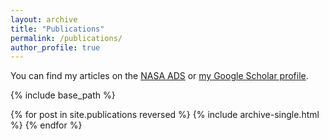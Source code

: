 ```yaml
---
layout: archive
title: "Publications"
permalink: /publications/
author_profile: true
---
```


  You can find my articles on the <a href="https://ui.adsabs.harvard.edu/search/q=author%3A%22Trainor%2C%20Ryan%22%20year%3A2006-&sort=date%20desc%2C%20bibcode%20desc&p_=0">NASA ADS</a> or <a href="{{author.googlescholar}}">my Google Scholar profile</a>.


{% include base_path %}

{% for post in site.publications reversed %}
  {% include archive-single.html %}
{% endfor %}
